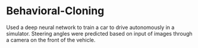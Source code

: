 # Behavioral-Cloning
Used a deep neural network to train a car to drive autonomously in a simulator. Steering angles were predicted based on input of images through a camera on the front of the vehicle.
